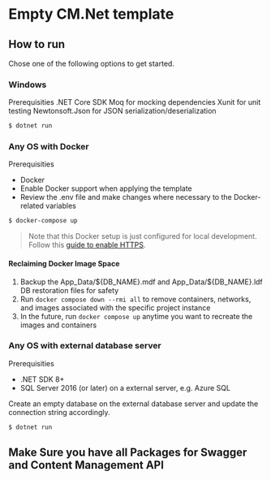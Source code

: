 # Empty CM.Net template

## How to run

Chose one of the following options to get started. 

### Windows

Prerequisities
.NET Core SDK
Moq for mocking dependencies
Xunit for unit testing
Newtonsoft.Json for JSON serialization/deserialization

```bash
$ dotnet run
````

### Any OS with Docker

Prerequisities
- Docker
- Enable Docker support when applying the template
- Review the .env file and make changes where necessary to the Docker-related variables

```bash
$ docker-compose up
````

> Note that this Docker setup is just configured for local development. Follow this [guide to enable HTTPS](https://github.com/dotnet/dotnet-docker/blob/main/samples/run-aspnetcore-https-development.md).

#### Reclaiming Docker Image Space

1. Backup the App_Data/\${DB_NAME}.mdf and App_Data/\${DB_NAME}.ldf DB restoration files for safety
2. Run `docker compose down --rmi all` to remove containers, networks, and images associated with the specific project instance
3. In the future, run `docker compose up` anytime you want to recreate the images and containers

### Any OS with external database server

Prerequisities
- .NET SDK 8+
- SQL Server 2016 (or later) on a external server, e.g. Azure SQL

Create an empty database on the external database server and update the connection string accordingly.

```bash
$ dotnet run
````
## Make Sure you have all Packages for Swagger and Content Management API
